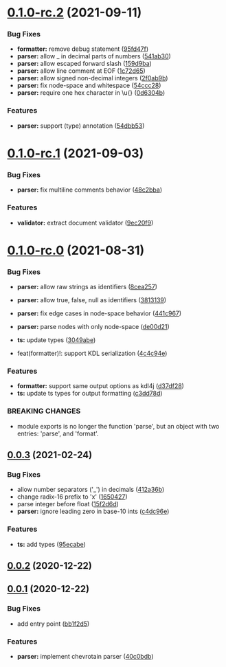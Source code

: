 # [0.1.0-rc.2](https://github.com/kdl-org/kdljs/compare/v0.1.0-rc.1...v0.1.0-rc.2) (2021-09-11)


### Bug Fixes

* **formatter:** remove debug statement ([95fd47f](https://github.com/kdl-org/kdljs/commit/95fd47fe8d3312e5ff415ba525b45a8056b9eb23))
* **parser:** allow _ in decimal parts of numbers ([541ab30](https://github.com/kdl-org/kdljs/commit/541ab303d43dd949447009857e8b29f9022ff1fe))
* **parser:** allow escaped forward slash ([159d9ba](https://github.com/kdl-org/kdljs/commit/159d9ba09df44e11927a6c7a51a6a5a5e2b10972))
* **parser:** allow line comment at EOF ([1c72d65](https://github.com/kdl-org/kdljs/commit/1c72d65cb7e2647475fe0fbd95b8543922ebdd98))
* **parser:** allow signed non-decimal integers ([2f0ab9b](https://github.com/kdl-org/kdljs/commit/2f0ab9beb8998df9ff97b58a040c6b8f9357b248))
* **parser:** fix node-space and whitespace ([54ccc28](https://github.com/kdl-org/kdljs/commit/54ccc28e09ef0d9fdfc757062581691f0a479925))
* **parser:** require one hex character in \u{} ([0d6304b](https://github.com/kdl-org/kdljs/commit/0d6304ba2bfe078d47bafa615bfa992249d1a4b1))


### Features

* **parser:** support (type) annotation ([54dbb53](https://github.com/kdl-org/kdljs/commit/54dbb537caa6c9517dfa298f12e29defec65f832))



# [0.1.0-rc.1](https://github.com/kdl-org/kdljs/compare/v0.1.0-rc.0...v0.1.0-rc.1) (2021-09-03)


### Bug Fixes

* **parser:** fix multiline comments behavior ([48c2bba](https://github.com/kdl-org/kdljs/commit/48c2bbaf0d18b2ff7c2bacf141b482ca4deba056))


### Features

* **validator:** extract document validator ([9ec20f9](https://github.com/kdl-org/kdljs/commit/9ec20f9c4b19cac7e1a5672c43e2a959dff2bdaa))



# [0.1.0-rc.0](https://github.com/kdl-org/kdljs/compare/v0.0.3...v0.1.0-rc.0) (2021-08-31)


### Bug Fixes

* **parser:** allow raw strings as identifiers ([8cea257](https://github.com/kdl-org/kdljs/commit/8cea257261caaf9313303b2f2b1bf0e166ece08b))
* **parser:** allow true, false, null as identifiers ([3813139](https://github.com/kdl-org/kdljs/commit/38131394c046d298cd4e9e8bbead76bb8242b616))
* **parser:** fix edge cases in node-space behavior ([441c967](https://github.com/kdl-org/kdljs/commit/441c9674ddf4acce7d5378d07ec1e0022e2c5805))
* **parser:** parse nodes with only node-space ([de00d21](https://github.com/kdl-org/kdljs/commit/de00d215cc04fe43ec98c0492b8a1e89da847e77))
* **ts:** update types ([3049abe](https://github.com/kdl-org/kdljs/commit/3049abe46343cea4f2c091ef9426573d75771668))


* feat(formatter)!: support KDL serialization ([4c4c94e](https://github.com/kdl-org/kdljs/commit/4c4c94edb14c2867f539288033f0edca97a15410))


### Features

* **formatter:** support same output options as kdl4j ([d37df28](https://github.com/kdl-org/kdljs/commit/d37df287cf99a9628e37a14f8e6c35cb7cac5632))
* **ts:** update ts types for output formatting ([c3dd78d](https://github.com/kdl-org/kdljs/commit/c3dd78db40dce7aa60a06c07e8e2b131fdba932b))


### BREAKING CHANGES

* module exports is no longer the
function 'parse', but an object with two entries:
'parse', and 'format'.



## [0.0.3](https://github.com/kdl-org/kdljs/compare/v0.0.2...v0.0.3) (2021-02-24)


### Bug Fixes

* allow number separators ('_') in decimals ([412a36b](https://github.com/kdl-org/kdljs/commit/412a36b987c24f7a940487c646a886f822954f9e))
* change radix-16 prefix to 'x' ([1650427](https://github.com/kdl-org/kdljs/commit/16504270ab509c03c46416b1cc64cb478bae40e7))
* parse integer before float ([15f2d6d](https://github.com/kdl-org/kdljs/commit/15f2d6dd98e5c3fd52b3056ee253c09d097122fb))
* **parser:** ignore leading zero in base-10 ints ([c4dc96e](https://github.com/kdl-org/kdljs/commit/c4dc96e7f6de68d33851ec340afb34af8f8e2b1f))


### Features

* **ts:** add types ([95ecabe](https://github.com/kdl-org/kdljs/commit/95ecabeab994f68a65fe6e4bce9c8378d7fce7ad))



## [0.0.2](https://github.com/kdl-org/kdljs/compare/v0.0.1...v0.0.2) (2020-12-22)



## [0.0.1](https://github.com/kdl-org/kdljs/compare/40c0bdb55d07c8decfd6e873bee7262e25bc28f0...v0.0.1) (2020-12-22)


### Bug Fixes

* add entry point ([bb1f2d5](https://github.com/kdl-org/kdljs/commit/bb1f2d5a095e6f59d1f9de4c61d04ff6e1dfe060))


### Features

* **parser:** implement chevrotain parser ([40c0bdb](https://github.com/kdl-org/kdljs/commit/40c0bdb55d07c8decfd6e873bee7262e25bc28f0))



